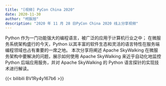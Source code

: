 ```yaml
---
title: "[视频] PyCon China 2020"
date: 2020-11-30
author: "柯振旭"
description: "2020 年 11 月 28 日PyCon China 2020 线上分享视频"
---
```


Python 作为一门功能强大的编程语言，被广泛的应用于计算机行业之中； 在微服务系统架构盛行的今天，Python 以其丰富的软件生态和灵活的语言特性在服务端编程领域也占有重要的一席之地。  本次分享将阐述 Apache SkyWalking 在微服务架构中要解决的问题，展示如何使用 Apache SkyWalking 来近乎自动化地监控 Python 后端应用服务，并对 Apache SkyWalking 的 Python 语言探针的实现技术进行解读。

{{< bilibili BV1Ry4y167b6 >}}
